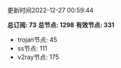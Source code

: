 更新时间2022-12-27 00:59:44

**总订阅: 73**
**总节点: 1298**
**有效节点: 331**
- trojan节点: 45
- ss节点: 111
- v2ray节点: 175
